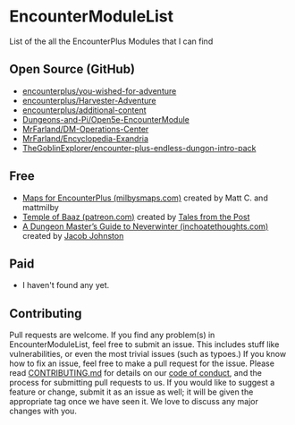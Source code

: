 # EncounterModuleList
List of the all the EncounterPlus Modules that I can find

## Open Source (GitHub)
* [encounterplus/you-wished-for-adventure](https://github.com/encounterplus/you-wished-for-adventure/releases)
* [encounterplus/Harvester-Adventure](https://github.com/encounterplus/Harvester-Adventure/releases/)
* [encounterplus/additional-content](https://github.com/encounterplus/additional-content/)
* [Dungeons-and-Pi/Open5e-EncounterModule](https://github.com/Dungeons-and-Pi/Open5e-EncounterModule/releases)
* [MrFarland/DM-Operations-Center](https://github.com/MrFarland/DM-Operations-Center/releases)
* [MrFarland/Encyclopedia-Exandria](https://github.com/MrFarland/Encyclopedia-Exandria)
* [TheGoblinExplorer/encounter-plus-endless-dungon-intro-pack](https://github.com/TheGoblinExplorer/encounter-plus-endless-dungon-intro-pack/releases)

## Free
* [Maps for EncounterPlus (milbysmaps.com)](https://www.milbysmaps.com/2020/10/26/maps-for-encounterplus/) created by Matt C. and mattmilby
* [Temple of Baaz (patreon.com)](https://www.patreon.com/posts/44921512) created by [Tales from the Post](https://www.patreon.com/talesfromthepost)
* [A Dungeon Master’s Guide to Neverwinter (inchoatethoughts.com)](https://www.inchoatethoughts.com/dungeon-masters-guide-to-neverwinter) created by [Jacob Johnston](https://www.inchoatethoughts.com/author/jjohnston)

## Paid
* I haven't found any yet.

## Contributing

Pull requests are welcome. If you find any problem(s) in EncounterModuleList, feel free to submit an issue. This includes stuff like vulnerabilities, or even the most trivial issues (such as typoes.) If you know how to fix an issue, feel free to make a pull request for the issue. Please read [CONTRIBUTING.md](CONTRIBUTING.md) for details on our [code of conduct](CODE_OF_CONDUCT.md), and the process for submitting pull requests to us. If you would like to suggest a feature or change, submit it as an issue as well; it will be given the appropriate tag once we have seen it. We love to discuss any major changes with you.
